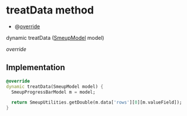 


# treatData method







- @[override](https://api.flutter.dev/flutter/dart-core/override-constant.html)

dynamic treatData
([SmeupModel](../../smeup_models_widgets_smeup_model/SmeupModel-class.md) model)

_override_






## Implementation

```dart
@override
dynamic treatData(SmeupModel model) {
  SmeupProgressBarModel m = model;

  return SmeupUtilities.getDouble(m.data['rows'][0][m.valueField]);
}
```








